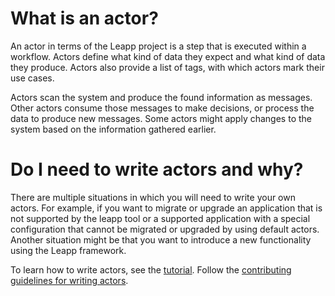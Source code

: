 # What is an actor?
An actor in terms of the Leapp project is a step that is executed within a workflow. Actors define what kind of data they expect and what kind of data they produce. Actors also provide a list of tags, with which actors mark their use cases.

Actors scan the system and produce the found information as messages. Other actors consume those messages to make decisions, or process the data to produce new messages. Some actors might apply changes to the system based on the information gathered earlier.


# Do I need to write actors and why?
There are multiple situations in which you will need to write your own actors. For example, if you want to migrate or upgrade an application that is not supported by the leapp tool or a supported application with a special configuration that cannot be migrated or upgraded by using default actors. Another situation might be that you want to introduce a new functionality using the Leapp framework.

To learn how to write actors, see the [tutorial](http://leapp.readthedocs.io/en/latest/tutorials.html).
Follow the [contributing guidelines for writing actors](https://github.com/oamg/leapp-repository/blob/master/CONTRIBUTING.md).
